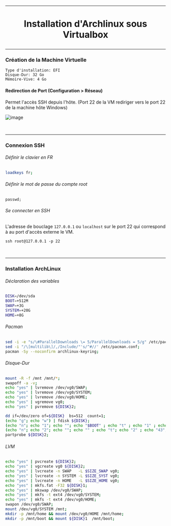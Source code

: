 --------------------------------------------------------------------------------------------------------------------------------------------
# <p align='center'> Installation d'Archlinux sous Virtualbox </p>


--------------------------------------------------------------------------------------------------------------------------------------------
### Création de la Machine Virtuelle
```
Type d'installation: EFI
Disque-Dur: 32 Go
Mémoire-Vive: 4 Go
```

#### Redirection de Port (Configuration > Réseau)
Permet l'accès SSH depuis l'hôte. (Port 22 de la VM rediriger vers le port 22 de la machine hôte Windows)

![image](https://user-images.githubusercontent.com/35907/235335576-9f380bc6-31b5-43a7-a757-a05491d15cfb.png)

<br />

--------------------------------------------------------------------------------------------------------------------------------------------
### Connexion SSH
###### Définir le clavier en FR
```bash
loadkeys fr;
```
###### Définir le mot de passe du compte root
```
passwd;
```

###### Se connecter en SSH
L'adresse de bouclage `127.0.0.1` ou `localhost` sur le port 22 qui correspond à au port d'accès externe le VM.
```
ssh root@127.0.0.1 -p 22
```
<br />

--------------------------------------------------------------------------------------------------------------------------------------------
### Installation ArchLinux
###### Déclaration des variables
```bash
DISK=/dev/sda
BOOT=+512M
SWAP=+3G
SYSTEM=+20G
HOME=+8G
```

###### Pacman
```bash
sed -i -e "s/\#ParallelDownloads \= 5/ParallelDownloads = 5/g" /etc/pacman.conf;
sed -i "/\[multilib\]/,/Include/"'s/^#//' /etc/pacman.conf;
pacman -Sy --noconfirm archlinux-keyring;
```

###### Disque-Dur
```bash
mount -R -f /mnt /mnt/*;
swapoff -a -v;
echo "yes" | lvremove /dev/vg0/SWAP;
echo "yes" | lvremove /dev/vg0/SYSTEM;
echo "yes" | lvremove /dev/vg0/HOME;
echo "yes" | vgremove vg0;
echo "yes" | pvremove ${DISK}2;

dd if=/dev/zero of=${DISK}  bs=512  count=1;
(echo "g"; echo "w") | fdisk ${DISK};
(echo "n"; echo "1"; echo ""; echo "$BOOT" ; echo "t" ; echo "1" ; echo "w")      | fdisk $DISK; # EFI
(echo "n"; echo "2"; echo ""; echo "" ; echo "t"; echo "2" ; echo "43"; echo "w") | fdisk $DISK; # LVM
partprobe ${DISK}2;
```

###### LVM
```bash
echo "yes" | pvcreate ${DISK}2;
echo "yes" | vgcreate vg0 ${DISK}2;
echo "yes" | lvcreate -n SWAP   -L $SIZE_SWAP vg0;
echo "yes" | lvcreate -n SYSTEM -L $SIZE_SYST vg0;
echo "yes" | lvcreate -n HOME   -L $SIZE_HOME vg0;
echo "yes" | mkfs.fat -F32 ${DISK}1;
echo "yes" | mkswap /dev/vg0/SWAP;
echo "yes" | mkfs -t ext4 /dev/vg0/SYSTEM;
echo "yes" | mkfs -t ext4 /dev/vg0/HOME;
swapon /dev/vg0/SWAP;
mount /dev/vg0/SYSTEM /mnt;
mkdir -p /mnt/home && mount /dev/vg0/HOME /mnt/home;
mkdir -p /mnt/boot && mount ${DISK}1  /mnt/boot;
```
